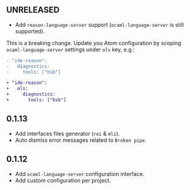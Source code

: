 ## UNRELEASED
* Add `reason-language-server` support (`ocaml-language-server` is still supported).

This is a breaking change. Update you Atom configuration by scoping `ocaml-language-server` settings under `ols` key, e.g.:

```diff
- "ide-reason":
-   diagnostics:
-     tools: ["bsb"]

+ "ide-reason":
+   ols:
+     diagnostics:
+       tools: ["bsb"]
```


## 0.1.13
* Add interfaces files generator (`rei` & `mli`).
* Auto dismiss error messages related to `Broken pipe`.

## 0.1.12
* Add `ocaml-language-server` configuration interface.
* Add custom configuration per project.
